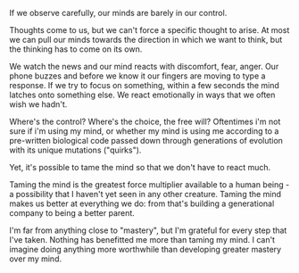 If we observe carefully, our minds are barely in our control. 

Thoughts come to us, but we can't force a specific thought to arise. At most we can pull our minds towards the direction in which we want to think, but the thinking has to come on its own.

We watch the news and our mind reacts with discomfort, fear, anger. Our phone buzzes and before we know it our fingers are moving to type a response. If we try to focus on something, within a few seconds the mind latches onto something else. We react emotionally in ways that we often wish we hadn't.

Where's the control? Where's the choice, the free will? Oftentimes i'm not sure if i'm using my mind, or whether my mind is using me according to a pre-written biological code passed down through generations of evolution with its unique mutations ("quirks").

Yet, it's possible to tame the mind so that we don't have to react much.

Taming the mind is the greatest force multiplier available to a human being - a possibility that I haven't yet seen in any other creature. Taming the mind makes us better at everything we do: from that's building a generational company to being a better parent.

I'm far from anything close to "mastery", but I'm grateful for every step that I've taken. Nothing has benefitted me more than taming my mind. I can't imagine doing anything more worthwhile than developing greater mastery over my mind.








